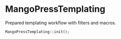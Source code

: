# MangoPressTemplating
Prepared templating workflow with filters and macros.

```php
MangoPressTemplating::init();
```
